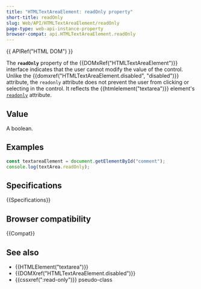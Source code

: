 ```yaml
---
title: "HTMLTextAreaElement: readOnly property"
short-title: readOnly
slug: Web/API/HTMLTextAreaElement/readOnly
page-type: web-api-instance-property
browser-compat: api.HTMLTextAreaElement.readOnly
---
```


{{ APIRef("HTML DOM") }}

The **`readOnly`** property of the {{DOMxRef("HTMLTextAreaElement")}} interface indicates that the user cannot modify the value of the control. Unlike the {{domxref("HTMLTextAreaElement.disabled", "disabled")}} attribute, the `readonly` attribute does not prevent the user from clicking or selecting in the control. It reflects the {{htmlelement("textarea")}} element's [`readonly`](/en-US/docs/Web/HTML/Reference/Element/textarea#readonly) attribute.

## Value

A boolean.

## Examples

```js
const textareaElement = document.getElementById("comment");
console.log(textArea.readOnly);
```

## Specifications

{{Specifications}}

## Browser compatibility

{{Compat}}

## See also

- {{HTMLElement("textarea")}}
- {{DOMXref("HTMLTextAreaElement.disabled")}}
- {{cssxref(":read-only")}} pseudo-class
